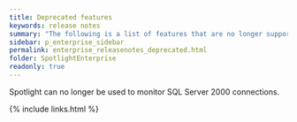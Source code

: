 ```yaml
---
title: Deprecated features
keywords: release notes
summary: "The following is a list of features that are no longer supported starting with Spotlight Enterprise 12.3"
sidebar: p_enterprise_sidebar
permalink: enterprise_releasenotes_deprecated.html
folder: SpotlightEnterprise
readonly: true
---
```


Spotlight can no longer be used to monitor SQL Server 2000 connections.

{% include links.html %}
